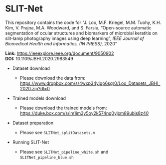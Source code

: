 # SLIT-Net

This repository contains the code for "J. Loo, M.F. Kriegel, M.M. Tuohy, K.H. Kim, V. Prajna, M.A. Woodward, and S. Farsiu, “Open-source automatic segmentation of ocular structures and biomarkers of microbial keratitis on slit-lamp photography images using deep learning”, *IEEE Journal of Biomedical Health and Informatics, (IN PRESS),* 2020"

**Link:** https://ieeexplore.ieee.org/document/9050902  
**DOI:** 10.1109/JBHI.2020.2983549

* Dataset download
    * Please download the data from: https://www.dropbox.com/s/4wxp34yigo6sgr0/Loo_Datasets_JBHI_2020.zip?dl=0
    
* Trained models download
   * Please download the trained models from: https://duke.box.com/s/lm1im3y5oy2k574ng0yjxm89ubis8z40

* Dataset preparation  
    * Please see ```SLITNet_splitDatasets.m```

* Running SLIT-Net
    * Please see ```SLITNet_pipeline_white.sh``` and ```SLITNet_pipeline_blue.sh```
